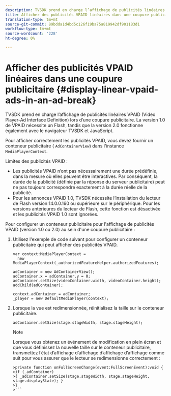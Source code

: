 ```yaml
---
description: TVSDK prend en charge l’affichage de publicités linéaires VPAID (Video Player-Ad Interface Definition) lors d’une coupure publicitaire. La version 1.0 de VPAID nécessite un Flash, tandis que la version 2.0 fonctionne également avec le navigateur TVSDK et JavaScript.
title: Afficher des publicités VPAID linéaires dans une coupure publicitaire
translation-type: tm+mt
source-git-commit: 89bdda1d4bd5c126f19ba75a819942df901183d1
workflow-type: tm+mt
source-wordcount: '228'
ht-degree: 0%

---
```



# Afficher des publicités VPAID linéaires dans une coupure publicitaire {#display-linear-vpaid-ads-in-an-ad-break}

TVSDK prend en charge l’affichage de publicités linéaires VPAID (Video Player-Ad Interface Definition) lors d’une coupure publicitaire. La version 1.0 de VPAID nécessite un Flash, tandis que la version 2.0 fonctionne également avec le navigateur TVSDK et JavaScript.

Pour afficher correctement les publicités VPAID, vous devez fournir un conteneur publicitaire ( `AdContainerView`) dans l&#39;instance `MediaPlayerContext`.

Limites des publicités VPAID :

* Les publicités VPAID n’ont pas nécessairement une durée prédéfinie, dans la mesure où elles peuvent être interactives. Par conséquent, la durée de la publicité (définie par la réponse du serveur publicitaire) peut ne pas toujours correspondre exactement à la durée réelle de la publicité.
* Pour les annonces VPAID 1.0, TVSDK nécessite l’installation du lecteur de Flash version 14.0.0.160 ou supérieure sur le périphérique. Pour les versions antérieures du lecteur de Flash, cette fonction est désactivée et les publicités VPAID 1.0 sont ignorées.

Pour configurer un conteneur publicitaire pour l&#39;affichage de publicités VPAID (version 1.0 ou 2.0) au sein d&#39;une coupure publicitaire :

1. Utilisez l&#39;exemple de code suivant pour configurer un conteneur publicitaire qui peut afficher des publicités VPAID.

   ```
   var context:MediaPlayerContext =  
     new MediaPlayerContext(_authorizedFeatureHelper.authorizedFeatures); 
   
   adContainer = new AdContainerView(); 
   adContainer.x = adContainer.y = 0; 
   adContainer.setSize(videoContainer.width, videoContainer.height); 
   addChild(adContainer); 
   
   context.adContainer = adContainer; 
   _player = new DefaultMediaPlayer(context);
   ```

1. Lorsque la vue est redimensionnée, réinitialisez la taille sur le conteneur publicitaire.

   ```
   adContainer.setSize(stage.stageWidth, stage.stageHeight);
   ```

   >[!NOTE]
   >
   >Lorsque vous obtenez un événement de modification en plein écran et que vous définissez la nouvelle taille sur le conteneur publicitaire, transmettez l’état d’affichage d’affichage d’affichage d’affichage comme suit pour vous assurer que le lecteur se redimensionne correctement :
   >
   >
   ```
   >private function onFullScreenChange(event:FullScreenEvent):void { 
   >if (_adContainer) 
   >{ _adContainer.setSize(stage.stageWidth, stage.stageHeight, stage.displayState); } 
   >}
   >```

